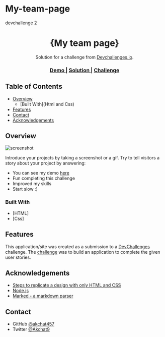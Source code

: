 # My-team-page
devchallenge 2


<h1 align="center">{My team page}</h1>

<div align="center">
   Solution for a challenge from  <a href="http://devchallenges.io" target="_blank">Devchallenges.io</a>.
</div>

<div align="center">
  <h3>
    <a href="https://not-found-aa4ca.web.app/">
      Demo
    </a>
    <span> | </span>
    <a href="https://github.com/akchat457/404-Not-found-">
      Solution
    </a>
    <span> | </span>
    <a href="https://devchallenges.io/challenges/wBunSb7FPrIepJZAg0sY">
      Challenge
    </a>
  </h3>
</div>

<!-- TABLE OF CONTENTS -->

## Table of Contents

- [Overview](#overview)
  - [Built With](Html and Css)
- [Features](Respnsive)
- [Contact](#contact)
- [Acknowledgements](#acknowledgements)

<!-- OVERVIEW -->

## Overview

![screenshot](https://github.com/akchat457/404-Not-found-/blob/main/Screenshot%20(74).png?raw=true)

Introduce your projects by taking a screenshot or a gif. Try to tell visitors a story about your project by answering:

- You can see my demo <a href="https://not-found-aa4ca.web.app/">here</a>
- Fun completing this challenge
- Improved my skills
- Start slow :)

### Built With

<!-- This section should list any major frameworks that you built your project using. Here are a few examples.-->

- [HTML]
- [Css]

## Features

<!-- List the features of your application or follow the template. Don't share the figma file here :) -->

This application/site was created as a submission to a [DevChallenges](https://devchallenges.io/challenges) challenge. The [challenge](https://devchallenges.io/challenges/wBunSb7FPrIepJZAg0sY) was to build an application to complete the given user stories.


## Acknowledgements

<!-- This section should list any articles or add-ons/plugins that helps you to complete the project. This is optional but it will help you in the future. For exmpale -->

- [Steps to replicate a design with only HTML and CSS](https://devchallenges-blogs.web.app/how-to-replicate-design/)
- [Node.js](https://nodejs.org/)
- [Marked - a markdown parser](https://github.com/chjj/marked)

## Contact

- GitHub [@akchat457](https://github.com/akchat457)
- Twitter [@Akchat9](https://twitter.com/Akchat9)
